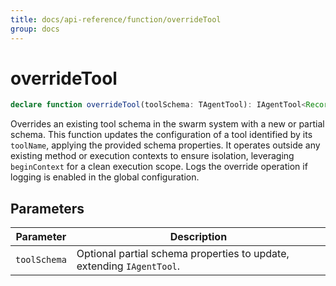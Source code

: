 ```yaml
---
title: docs/api-reference/function/overrideTool
group: docs
---
```


# overrideTool

```ts
declare function overrideTool(toolSchema: TAgentTool): IAgentTool<Record<string, ToolValue>>;
```

Overrides an existing tool schema in the swarm system with a new or partial schema.
This function updates the configuration of a tool identified by its `toolName`, applying the provided schema properties.
It operates outside any existing method or execution contexts to ensure isolation, leveraging `beginContext` for a clean execution scope.
Logs the override operation if logging is enabled in the global configuration.

## Parameters

| Parameter | Description |
|-----------|-------------|
| `toolSchema` | Optional partial schema properties to update, extending `IAgentTool`. |
